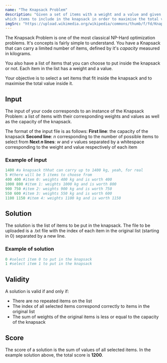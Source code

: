 ```yaml
---
name: "The Knapsack Problem"
description: "Given a set of items with a weight and a value and given a knapsack with a maximum capacity, determine
which items to include in the knapsack in order to maximise the total value inside it."
imgSrc: "https://upload.wikimedia.org/wikipedia/commons/thumb/f/fd/Knapsack.svg/1280px-Knapsack.svg.png"
---
```


The Knapsack Problem is one of the most classical NP-Hard optimization problems. It's concepts is fairly simple to understand.
You have a Knapsack that can carry a limited number of items, defined by it's _capacity_ measured in kilograms.

You also have a list of items that you can choose to put inside the knapsack or not. Each item in the list has a weight and a value.

Your objective is to select a set items that fit inside the knapsack and to maximise the total value inside it.

## Input

The input of your code corresponds to an instance of the Knapsack Problem: a list of items with their corresponding weights and values as well as the capacity of the knapsack.

The format of the input file is as follows:
**First line**: the capacity of the knapsack
**Second line**: _n_ corresponding to the number of possible items to select from
**Next _n_ lines**: _w_ and _v_ values separated by a whitespace corresponding to the weight and value respectively of each item

### Example of input
```python
1400 #a knapsack thhat can carry up to 1400 kg, yeah, for real
5 #there will be 5 items to choose from
400 400 #item 0: weights 400 kg and is worth 400
1000 800 #item 1: weights 1000 kg and is worth 800
900 750 #item 2: weights 900 kg and is worth 750
550 600 #item 3: weights 550 kg and is worth 600
1100 1150 #item 4: weights 1100 kg and is worth 1150
```

## Solution

The solution is the list of items to be put in the knapsack. The file to be uploaded is a .txt file with the index of each item in the original list (starting in 0) separated by a new line.

### Example of solution

```python
0 #select item 0 to put in the knapsack
1 #select item 1 to put in the knapsack
```

## Validity

A solution is valid if and only if:

- There are no repeated items on the list
- The index of all selected items correspond correctly to items in the original list
- The sum of weights of the original items is less or equal to the capacity of the knapsack

## Score

The score of a solution is the sum of values of all selected items. In the example solution above, the total score is **1200**.
